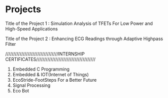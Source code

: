 # Projects

Title of the Project 1 : Simulation Analysis of TFETs For Low Power and High-Speed Applications 

Title of the Project 2 : Enhancing ECG Readings through Adaptive Highpass Filter


/////////////////////////////////INTERNSHIP CERTIFICATES/////////////////////////////////////

1) Embedded C Programming
2) Embedded & IOT(Internet of Things)
3) EcoStride-FootSteps For a Better Future
4) Signal Processing
5) Eco Bot
   
